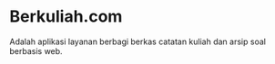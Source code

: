 Berkuliah.com
=============

Adalah aplikasi layanan berbagi berkas catatan kuliah dan arsip soal berbasis web.
